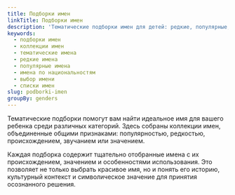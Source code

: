 ```yaml
---
title: Подборки имен
linkTitle: Подборки имен
description: 'Тематические подборки имен для детей: редкие, популярные, по национальностям и другие коллекции для выбора идеального имени.'
keywords:
  - подборки имен
  - коллекции имен
  - тематические имена
  - редкие имена
  - популярные имена
  - имена по национальностям
  - выбор имени
  - списки имен
slug: podborki-imen
groupBy: genders
---
```


Тематические подборки помогут вам найти идеальное имя для вашего ребенка среди различных категорий. Здесь собраны коллекции имен, объединенные общими признаками: популярностью, редкостью, происхождением, звучанием или значением.

Каждая подборка содержит тщательно отобранные имена с их происхождением, значением и особенностями использования. Это позволяет не только выбрать красивое имя, но и понять его историю, культурный контекст и символическое значение для принятия осознанного решения.
